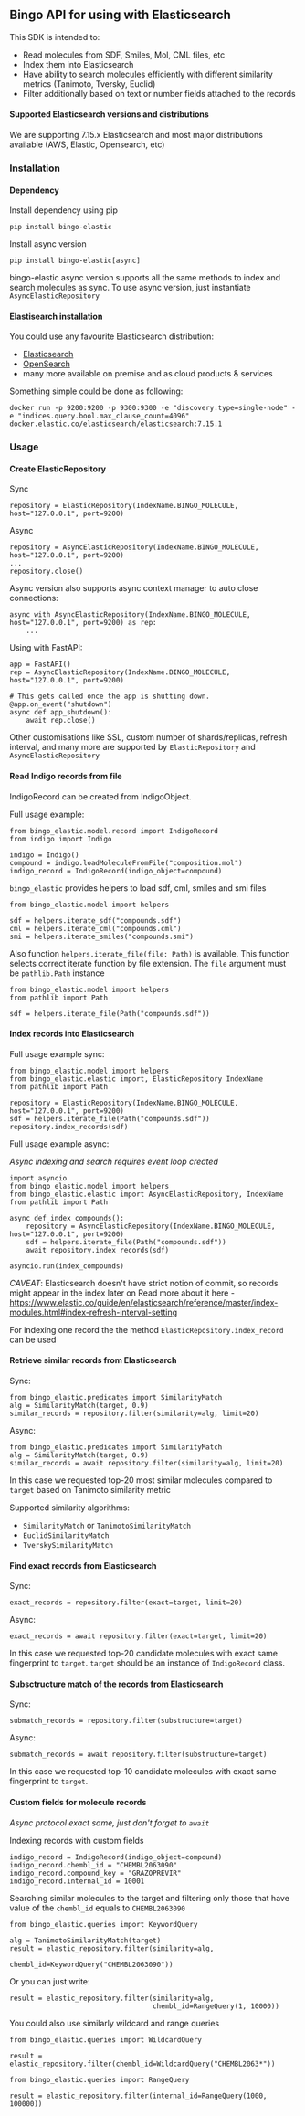 ## Bingo API for using with Elasticsearch

This SDK is intended to:

- Read molecules from SDF, Smiles, Mol, CML files, etc
- Index them into Elasticsearch
- Have ability to search molecules efficiently with different similarity metrics (Tanimoto, Tversky, Euclid)
- Filter additionally based on text or number fields attached to the records

#### Supported Elasticsearch versions and distributions

We are supporting 7.15.x Elasticsearch and most major distributions available (AWS, Elastic, Opensearch, etc)

### Installation

#### Dependency

Install dependency using pip

```
pip install bingo-elastic
```

Install async version

```
pip install bingo-elastic[async]
```

bingo-elastic async version supports all the same methods to index and search
molecules as sync. To use async version, just instantiate `AsyncElasticRepository`


#### Elastisearch installation

You could use any favourite Elasticsearch distribution:

- [Elasticsearch](https://www.elastic.co/guide/en/elasticsearch/reference/current/install-elasticsearch.html)
- [OpenSearch](https://opensearch.org/docs/latest/opensearch/install/index/)
- many more available on premise and as cloud products & services

Something simple could be done as following:

```
docker run -p 9200:9200 -p 9300:9300 -e "discovery.type=single-node" -e "indices.query.bool.max_clause_count=4096" docker.elastic.co/elasticsearch/elasticsearch:7.15.1
```

### Usage

#### Create ElasticRepository

Sync

```
repository = ElasticRepository(IndexName.BINGO_MOLECULE, host="127.0.0.1", port=9200)
```

Async

```
repository = AsyncElasticRepository(IndexName.BINGO_MOLECULE, host="127.0.0.1", port=9200)
...
repository.close()
```

Async version also supports async context manager to auto close connections:

```
async with AsyncElasticRepository(IndexName.BINGO_MOLECULE, host="127.0.0.1", port=9200) as rep:
    ...
```

Using with FastAPI:

```
app = FastAPI()
rep = AsyncElasticRepository(IndexName.BINGO_MOLECULE, host="127.0.0.1", port=9200)

# This gets called once the app is shutting down.
@app.on_event("shutdown")
async def app_shutdown():
    await rep.close()
```


Other customisations like SSL, custom number of shards/replicas, refresh interval, and many more are supported by `ElasticRepository` and `AsyncElasticRepository`

#### Read Indigo records from file

IndigoRecord can be created from IndigoObject.

Full usage example:
```
from bingo_elastic.model.record import IndigoRecord
from indigo import Indigo

indigo = Indigo()
compound = indigo.loadMoleculeFromFile("composition.mol")
indigo_record = IndigoRecord(indigo_object=compound)
```

`bingo_elastic` provides helpers to load sdf, cml, smiles and smi files

```
from bingo_elastic.model import helpers

sdf = helpers.iterate_sdf("compounds.sdf")
cml = helpers.iterate_cml("compounds.cml")
smi = helpers.iterate_smiles("compounds.smi")
```

Also function `helpers.iterate_file(file: Path)` is available. This function
selects correct iterate function by file extension. The `file` argument must
be `pathlib.Path` instance

```
from bingo_elastic.model import helpers
from pathlib import Path

sdf = helpers.iterate_file(Path("compounds.sdf"))
```


#### Index records into Elasticsearch

Full usage example sync:

```
from bingo_elastic.model import helpers
from bingo_elastic.elastic import, ElasticRepository IndexName
from pathlib import Path

repository = ElasticRepository(IndexName.BINGO_MOLECULE, host="127.0.0.1", port=9200)
sdf = helpers.iterate_file(Path("compounds.sdf"))
repository.index_records(sdf)
```

Full usage example async:

_Async indexing and search requires event loop created_

```
import asyncio
from bingo_elastic.model import helpers
from bingo_elastic.elastic import AsyncElasticRepository, IndexName
from pathlib import Path

async def index_compounds():
    repository = AsyncElasticRepository(IndexName.BINGO_MOLECULE, host="127.0.0.1", port=9200)
    sdf = helpers.iterate_file(Path("compounds.sdf"))
    await repository.index_records(sdf)

asyncio.run(index_compounds)

```

*CAVEAT*: Elasticsearch doesn't have strict notion of commit, so records might appear in the index later on
Read more about it here -  https://www.elastic.co/guide/en/elasticsearch/reference/master/index-modules.html#index-refresh-interval-setting

For indexing one record the the method `ElasticRepository.index_record` can be used

#### Retrieve similar records from Elasticsearch

Sync:
```
from bingo_elastic.predicates import SimilarityMatch
alg = SimilarityMatch(target, 0.9)
similar_records = repository.filter(similarity=alg, limit=20)
```

Async:
```
from bingo_elastic.predicates import SimilarityMatch
alg = SimilarityMatch(target, 0.9)
similar_records = await repository.filter(similarity=alg, limit=20)
```

In this case we requested top-20 most similar molecules compared to `target` based on Tanimoto similarity metric

Supported similarity algorithms:
- `SimilarityMatch` or `TanimotoSimilarityMatch`
- `EuclidSimilarityMatch`
- `TverskySimilarityMatch`

#### Find exact records from Elasticsearch

Sync:
```
exact_records = repository.filter(exact=target, limit=20)
```

Async:
```
exact_records = await repository.filter(exact=target, limit=20)
```

In this case we requested top-20 candidate molecules with exact same fingerprint to `target`.
`target` should be an instance of `IndigoRecord` class.


#### Subsctructure match of the records from Elasticsearch

Sync:
```
submatch_records = repository.filter(substructure=target)
```

Async:
```
submatch_records = await repository.filter(substructure=target)
```

In this case we requested top-10 candidate molecules with exact same fingerprint to `target`.

#### Custom fields for molecule records

_Async protocol exact same, just don't forget to `await`_

Indexing records with custom fields

```
indigo_record = IndigoRecord(indigo_object=compound)
indigo_record.chembl_id = "CHEMBL2063090"
indigo_record.compound_key = "GRAZOPREVIR"
indigo_record.internal_id = 10001
```

Searching similar molecules to the target and filtering only those that have value of the `chembl_id` equals to `CHEMBL2063090`

```
from bingo_elastic.queries import KeywordQuery

alg = TanimotoSimilarityMatch(target)
result = elastic_repository.filter(similarity=alg,
                                   chembl_id=KeywordQuery("CHEMBL2063090"))
```

Or you can just write:

```
result = elastic_repository.filter(similarity=alg,
                                   chembl_id=RangeQuery(1, 10000))
```


You could also use similarly wildcard and range queries

```
from bingo_elastic.queries import WildcardQuery

result = elastic_repository.filter(chembl_id=WildcardQuery("CHEMBL2063*"))

```

```
from bingo_elastic.queries import RangeQuery

result = elastic_repository.filter(internal_id=RangeQuery(1000, 100000))

```
